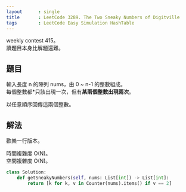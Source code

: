 ```yaml
---
layout      : single
title       : LeetCode 3289. The Two Sneaky Numbers of Digitville
tags        : LeetCode Easy Simulation HashTable
---
```

weekly contest 415。  
讀題目本身比解題還難。  

## 題目

輸入長度 n 的陣列 nums，由 0 \~ n-1 的整數組成。  
每個整數都*只該出現一次，但有**某兩個整數出現兩次**。  

以任意順序回傳這兩個整數。  

## 解法

歡樂一行版本。  

時間複雜度 O(N)。  
空間複雜度 O(N)。  

```python
class Solution:
    def getSneakyNumbers(self, nums: List[int]) -> List[int]:
        return [k for k, v in Counter(nums).items() if v == 2]
```
